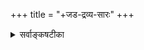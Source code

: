 +++
title = "+जड-द्रव्य-सारः"
+++

<details><summary>सर्वाङ्कषटीका</summary>

विश्वं सृजन् करुणया परिपालयन् यो  
विश्वक्रियासु यमयत्य् अखिलान्तरात्मा ।  
विद्या-स्वयंवर-पतिर् विदधातु सोऽयां  
विश्वस्य मङ्गलम् अमेय-महा-विभूतिः ॥ 

तत्त्वमुक्ताकलापस्य  
प्रौढस्यातिमहीयसः ।  
करोमि विपुलां व्याख्यां  
सताम् आज्ञाम् अनुस्मरन् ॥ 

तम् आद्यं गुरुम्, आनम्य  
शठकोपयतीश्वरौ ।  
वेदान्ताचार्यमन्यांश्च  
व्याख्यास्यामि यथामति ॥

निश्शेषां वस्तुवृत्तिं निपुणम् इह हि यो न्यास्थद् आचार्यवर्यः  
वागीशस्य प्रसादान् निखिल-बुध-मनो-हारि कालानुरूपम् ।  
सोऽयं कारुण्यमूर्तिः समय उपगते त्व् अद्य तस्यानुरूपं  
मध्ये मां संविधाय स्व-हृदय-निहितं प्राह विज्ञान-दृष्ट्या ॥  

अनुगृह्णन्तु सद्भाव-  
पवित्रित-जगत्-त्रयाः ।  
अपूर्व-प्रक्रियाम् एनां  
वीक्ष्य सर्वङ्कषां बुधाः ॥


(अन्ते च -)

आचार्यवर्यो ह्ययमेवमत्र  
सर्वं जगद् विष्णुविभूतिरूपम् ।  
दृष्ट्वातिधन्यो विरजो बभूव  
तथैव चास्मांश्च चकार धन्यान् ॥

इति तत्त्वमुक्ताकलापव्याख्यायां सर्वङ्कषाख्यायां
</details>
